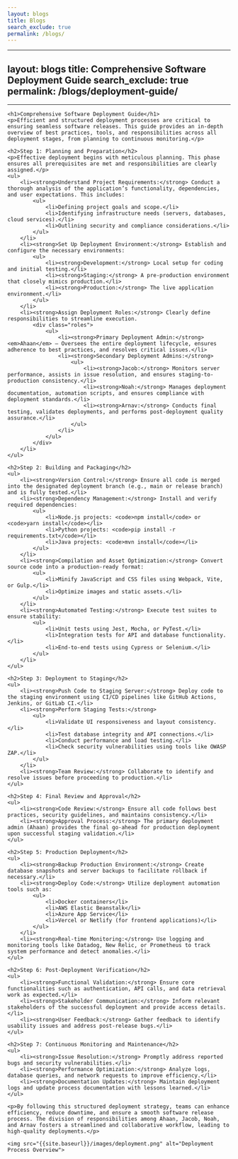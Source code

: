 ```yaml
---
layout: blogs
title: Blogs
search_exclude: true
permalink: /blogs/
---
```


---
layout: blogs
title: Comprehensive Software Deployment Guide
search_exclude: true
permalink: /blogs/deployment-guide/
---

<html>
<body>
    <hr>

    <h1>Comprehensive Software Deployment Guide</h1>
    <p>Efficient and structured deployment processes are critical to ensuring seamless software releases. This guide provides an in-depth overview of best practices, tools, and responsibilities across all deployment stages, from planning to continuous monitoring.</p>

    <h2>Step 1: Planning and Preparation</h2>
    <p>Effective deployment begins with meticulous planning. This phase ensures all prerequisites are met and responsibilities are clearly assigned.</p>
    <ul>
        <li><strong>Understand Project Requirements:</strong> Conduct a thorough analysis of the application’s functionality, dependencies, and user expectations. This includes:
            <ul>
                <li>Defining project goals and scope.</li>
                <li>Identifying infrastructure needs (servers, databases, cloud services).</li>
                <li>Outlining security and compliance considerations.</li>
            </ul>
        </li>
        <li><strong>Set Up Deployment Environment:</strong> Establish and configure the necessary environments:
            <ul>
                <li><strong>Development:</strong> Local setup for coding and initial testing.</li>
                <li><strong>Staging:</strong> A pre-production environment that closely mimics production.</li>
                <li><strong>Production:</strong> The live application environment.</li>
            </ul>
        </li>
        <li><strong>Assign Deployment Roles:</strong> Clearly define responsibilities to streamline execution.
            <div class="roles">
                <ul>
                    <li><strong>Primary Deployment Admin:</strong> <em>Ahaan</em> – Oversees the entire deployment lifecycle, ensures adherence to best practices, and resolves critical issues.</li>
                    <li><strong>Secondary Deployment Admins:</strong>
                        <ul>
                            <li><strong>Jacob:</strong> Monitors server performance, assists in issue resolution, and ensures staging-to-production consistency.</li>
                            <li><strong>Noah:</strong> Manages deployment documentation, automation scripts, and ensures compliance with deployment standards.</li>
                            <li><strong>Arnav:</strong> Conducts final testing, validates deployments, and performs post-deployment quality assurance.</li>
                        </ul>
                    </li>
                </ul>
            </div>
        </li>
    </ul>

    <h2>Step 2: Building and Packaging</h2>
    <ul>
        <li><strong>Version Control:</strong> Ensure all code is merged into the designated deployment branch (e.g., main or release branch) and is fully tested.</li>
        <li><strong>Dependency Management:</strong> Install and verify required dependencies:
            <ul>
                <li>Node.js projects: <code>npm install</code> or <code>yarn install</code></li>
                <li>Python projects: <code>pip install -r requirements.txt</code></li>
                <li>Java projects: <code>mvn install</code></li>
            </ul>
        </li>
        <li><strong>Compilation and Asset Optimization:</strong> Convert source code into a production-ready format:
            <ul>
                <li>Minify JavaScript and CSS files using Webpack, Vite, or Gulp.</li>
                <li>Optimize images and static assets.</li>
            </ul>
        </li>
        <li><strong>Automated Testing:</strong> Execute test suites to ensure stability:
            <ul>
                <li>Unit tests using Jest, Mocha, or PyTest.</li>
                <li>Integration tests for API and database functionality.</li>
                <li>End-to-end tests using Cypress or Selenium.</li>
            </ul>
        </li>
    </ul>

    <h2>Step 3: Deployment to Staging</h2>
    <ul>
        <li><strong>Push Code to Staging Server:</strong> Deploy code to the staging environment using CI/CD pipelines like GitHub Actions, Jenkins, or GitLab CI.</li>
        <li><strong>Perform Staging Tests:</strong>
            <ul>
                <li>Validate UI responsiveness and layout consistency.</li>
                <li>Test database integrity and API connections.</li>
                <li>Conduct performance and load testing.</li>
                <li>Check security vulnerabilities using tools like OWASP ZAP.</li>
            </ul>
        </li>
        <li><strong>Team Review:</strong> Collaborate to identify and resolve issues before proceeding to production.</li>
    </ul>

    <h2>Step 4: Final Review and Approval</h2>
    <ul>
        <li><strong>Code Review:</strong> Ensure all code follows best practices, security guidelines, and maintains consistency.</li>
        <li><strong>Approval Process:</strong> The primary deployment admin (Ahaan) provides the final go-ahead for production deployment upon successful staging validation.</li>
    </ul>

    <h2>Step 5: Production Deployment</h2>
    <ul>
        <li><strong>Backup Production Environment:</strong> Create database snapshots and server backups to facilitate rollback if necessary.</li>
        <li><strong>Deploy Code:</strong> Utilize deployment automation tools such as:
            <ul>
                <li>Docker containers</li>
                <li>AWS Elastic Beanstalk</li>
                <li>Azure App Service</li>
                <li>Vercel or Netlify (for frontend applications)</li>
            </ul>
        </li>
        <li><strong>Real-time Monitoring:</strong> Use logging and monitoring tools like Datadog, New Relic, or Prometheus to track system performance and detect anomalies.</li>
    </ul>

    <h2>Step 6: Post-Deployment Verification</h2>
    <ul>
        <li><strong>Functional Validation:</strong> Ensure core functionalities such as authentication, API calls, and data retrieval work as expected.</li>
        <li><strong>Stakeholder Communication:</strong> Inform relevant stakeholders of the successful deployment and provide access details.</li>
        <li><strong>User Feedback:</strong> Gather feedback to identify usability issues and address post-release bugs.</li>
    </ul>

    <h2>Step 7: Continuous Monitoring and Maintenance</h2>
    <ul>
        <li><strong>Issue Resolution:</strong> Promptly address reported bugs and security vulnerabilities.</li>
        <li><strong>Performance Optimization:</strong> Analyze logs, database queries, and network requests to improve efficiency.</li>
        <li><strong>Documentation Updates:</strong> Maintain deployment logs and update process documentation with lessons learned.</li>
    </ul>

    <p>By following this structured deployment strategy, teams can enhance efficiency, reduce downtime, and ensure a smooth software release process. The division of responsibilities among Ahaan, Jacob, Noah, and Arnav fosters a streamlined and collaborative workflow, leading to high-quality deployments.</p>

    <img src="{{site.baseurl}}/images/deployment.png" alt="Deployment Process Overview">
</body>
</html>



